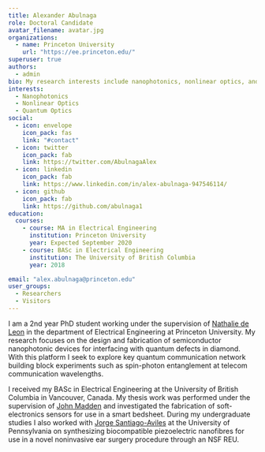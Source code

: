 ```yaml
---
title: Alexander Abulnaga
role: Doctoral Candidate
avatar_filename: avatar.jpg
organizations:
  - name: Princeton University
    url: "https://ee.princeton.edu/"
superuser: true
authors:
  - admin
bio: My research interests include nanophotonics, nonlinear optics, and quantum optics.
interests:
  - Nanophotonics
  - Nonlinear Optics
  - Quantum Optics
social:
  - icon: envelope
    icon_pack: fas
    link: "#contact"
  - icon: twitter
    icon_pack: fab
    link: https://twitter.com/AbulnagaAlex
  - icon: linkedin
    icon_pack: fab
    link: https://www.linkedin.com/in/alex-abulnaga-947546114/
  - icon: github
    icon_pack: fab
    link: https://github.com/abulnaga1
education:
  courses:
    - course: MA in Electrical Engineering
      institution: Princeton University
      year:	Expected September 2020
    - course: BASc in Electrical Engineering
      institution: The University of British Columbia
      year: 2018

email: "alex.abulnaga@princeton.edu"
user_groups:
  - Researchers
  - Visitors
---
```


I am a 2nd year PhD student working under the supervision of [Nathalie de Leon](https://sites.google.com/view/deleonlab/home) in the department of Electrical Engineering at Princeton University.
My research focuses on the design and fabrication of semiconductor nanophotonic devices for interfacing with quantum defects in diamond.
With this platform I seek to explore key quantum communication network building block experiments such as spin-photon entanglement at telecom communication wavelengths.

I received my BASc in Electrical Engineering at the University of British Columbia in Vancouver, Canada. My thesis work was performed under the supervision of 
[John Madden](https://www.ece.ubc.ca/faculty/john-madden) and investigated the fabrication of soft-electronics sensors for use in a smart bedsheet. 
During my undergraduate studies I also worked with 
[Jorge Santiago-Aviles](https://www.seas.upenn.edu/directory/profile.php?ID=80) at the University of Pennsylvania on synthesizing biocompatible 
piezoelectric nanofibres for use in a novel noninvasive ear surgery procedure through an NSF REU.
